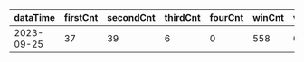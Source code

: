 |dataTime|firstCnt|secondCnt|thirdCnt|fourCnt|winCnt|vrate|wrate|
|-|-|-|-|-|-|-|-|
|2023-09-25|37|39|6|0|558|0%|0%|